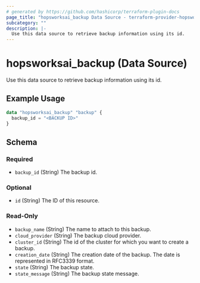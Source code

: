 ```yaml
---
# generated by https://github.com/hashicorp/terraform-plugin-docs
page_title: "hopsworksai_backup Data Source - terraform-provider-hopsworksai"
subcategory: ""
description: |-
  Use this data source to retrieve backup information using its id.
---
```


# hopsworksai_backup (Data Source)

Use this data source to retrieve backup information using its id.

## Example Usage

```terraform
data "hopsworksai_backup" "backup" {
  backup_id = "<BACKUP ID>"
}
```

<!-- schema generated by tfplugindocs -->
## Schema

### Required

- `backup_id` (String) The backup id.

### Optional

- `id` (String) The ID of this resource.

### Read-Only

- `backup_name` (String) The name to attach to this backup.
- `cloud_provider` (String) The backup cloud provider.
- `cluster_id` (String) The id of the cluster for which you want to create a backup.
- `creation_date` (String) The creation date of the backup. The date is represented in RFC3339 format.
- `state` (String) The backup state.
- `state_message` (String) The backup state message.


